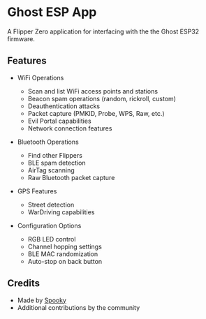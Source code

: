 # Ghost ESP App

A Flipper Zero application for interfacing with the the Ghost ESP32 firmware.

## Features

- WiFi Operations
  - Scan and list WiFi access points and stations
  - Beacon spam operations (random, rickroll, custom)
  - Deauthentication attacks
  - Packet capture (PMKID, Probe, WPS, Raw, etc.)
  - Evil Portal capabilities
  - Network connection features

- Bluetooth Operations
  - Find other Flippers
  - BLE spam detection
  - AirTag scanning
  - Raw Bluetooth packet capture

- GPS Features
  - Street detection
  - WarDriving capabilities

- Configuration Options
  - RGB LED control
  - Channel hopping settings
  - BLE MAC randomization
  - Auto-stop on back button

## Credits

- Made by [Spooky](https://github.com/Spooks4576)
- Additional contributions by the community
